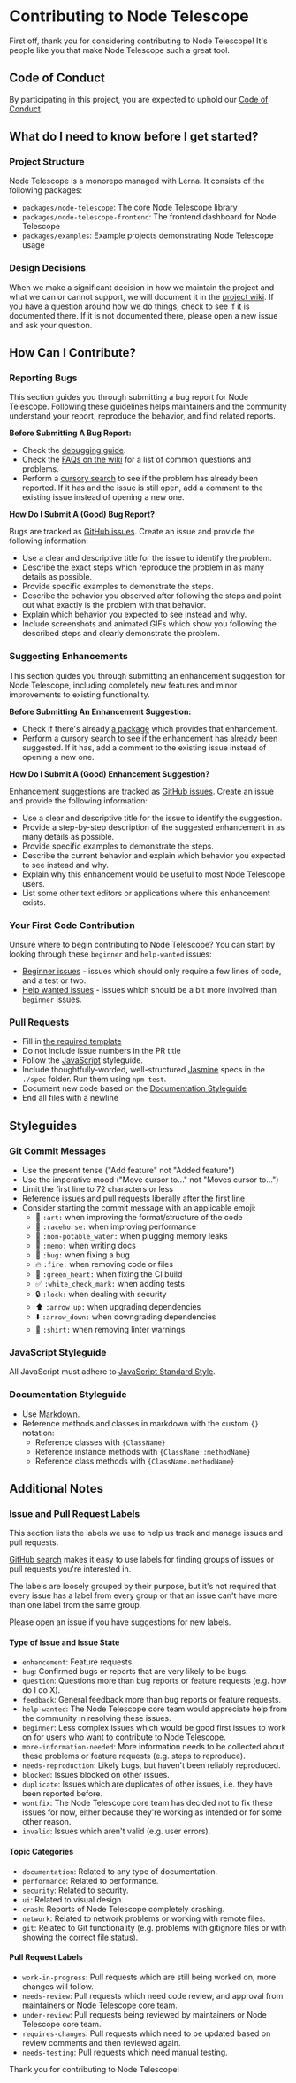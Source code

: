 # Contributing to Node Telescope

First off, thank you for considering contributing to Node Telescope! It's people like you that make Node Telescope such a great tool.

## Code of Conduct

By participating in this project, you are expected to uphold our [Code of Conduct](CODE_OF_CONDUCT.md).

## What do I need to know before I get started?

### Project Structure

Node Telescope is a monorepo managed with Lerna. It consists of the following packages:

- `packages/node-telescope`: The core Node Telescope library
- `packages/node-telescope-frontend`: The frontend dashboard for Node Telescope
- `packages/examples`: Example projects demonstrating Node Telescope usage

### Design Decisions

When we make a significant decision in how we maintain the project and what we can or cannot support, we will document it in the [project wiki](https://github.com/your-username/node-telescope/wiki). If you have a question around how we do things, check to see if it is documented there. If it is not documented there, please open a new issue and ask your question.

## How Can I Contribute?

### Reporting Bugs

This section guides you through submitting a bug report for Node Telescope. Following these guidelines helps maintainers and the community understand your report, reproduce the behavior, and find related reports.

**Before Submitting A Bug Report:**

- Check the [debugging guide](https://github.com/your-username/node-telescope/wiki/Debugging).
- Check the [FAQs on the wiki](https://github.com/your-username/node-telescope/wiki/FAQs) for a list of common questions and problems.
- Perform a [cursory search](https://github.com/your-username/node-telescope/issues) to see if the problem has already been reported. If it has and the issue is still open, add a comment to the existing issue instead of opening a new one.

**How Do I Submit A (Good) Bug Report?**

Bugs are tracked as [GitHub issues](https://guides.github.com/features/issues/). Create an issue and provide the following information:

- Use a clear and descriptive title for the issue to identify the problem.
- Describe the exact steps which reproduce the problem in as many details as possible.
- Provide specific examples to demonstrate the steps.
- Describe the behavior you observed after following the steps and point out what exactly is the problem with that behavior.
- Explain which behavior you expected to see instead and why.
- Include screenshots and animated GIFs which show you following the described steps and clearly demonstrate the problem.

### Suggesting Enhancements

This section guides you through submitting an enhancement suggestion for Node Telescope, including completely new features and minor improvements to existing functionality.

**Before Submitting An Enhancement Suggestion:**

- Check if there's already [a package](https://www.npmjs.com/search?q=keywords:telescope) which provides that enhancement.
- Perform a [cursory search](https://github.com/your-username/node-telescope/issues) to see if the enhancement has already been suggested. If it has, add a comment to the existing issue instead of opening a new one.

**How Do I Submit A (Good) Enhancement Suggestion?**

Enhancement suggestions are tracked as [GitHub issues](https://guides.github.com/features/issues/). Create an issue and provide the following information:

- Use a clear and descriptive title for the issue to identify the suggestion.
- Provide a step-by-step description of the suggested enhancement in as many details as possible.
- Provide specific examples to demonstrate the steps.
- Describe the current behavior and explain which behavior you expected to see instead and why.
- Explain why this enhancement would be useful to most Node Telescope users.
- List some other text editors or applications where this enhancement exists.

### Your First Code Contribution

Unsure where to begin contributing to Node Telescope? You can start by looking through these `beginner` and `help-wanted` issues:

- [Beginner issues](https://github.com/your-username/node-telescope/issues?q=is%3Aissue+is%3Aopen+label%3A%22good+first+issue%22) - issues which should only require a few lines of code, and a test or two.
- [Help wanted issues](https://github.com/your-username/node-telescope/issues?q=is%3Aissue+is%3Aopen+label%3A%22help+wanted%22) - issues which should be a bit more involved than `beginner` issues.

### Pull Requests

- Fill in [the required template](PULL_REQUEST_TEMPLATE.md)
- Do not include issue numbers in the PR title
- Follow the [JavaScript](#javascript-styleguide) styleguide.
- Include thoughtfully-worded, well-structured [Jasmine](https://jasmine.github.io/) specs in the `./spec` folder. Run them using `npm test`.
- Document new code based on the [Documentation Styleguide](#documentation-styleguide)
- End all files with a newline

## Styleguides

### Git Commit Messages

- Use the present tense ("Add feature" not "Added feature")
- Use the imperative mood ("Move cursor to..." not "Moves cursor to...")
- Limit the first line to 72 characters or less
- Reference issues and pull requests liberally after the first line
- Consider starting the commit message with an applicable emoji:
  - 🎨 `:art:` when improving the format/structure of the code
  - 🐎 `:racehorse:` when improving performance
  - 🚱 `:non-potable_water:` when plugging memory leaks
  - 📝 `:memo:` when writing docs
  - 🐛 `:bug:` when fixing a bug
  - 🔥 `:fire:` when removing code or files
  - 💚 `:green_heart:` when fixing the CI build
  - ✅ `:white_check_mark:` when adding tests
  - 🔒 `:lock:` when dealing with security
  - ⬆️ `:arrow_up:` when upgrading dependencies
  - ⬇️ `:arrow_down:` when downgrading dependencies
  - 👕 `:shirt:` when removing linter warnings

### JavaScript Styleguide

All JavaScript must adhere to [JavaScript Standard Style](https://standardjs.com/).

### Documentation Styleguide

- Use [Markdown](https://daringfireball.net/projects/markdown).
- Reference methods and classes in markdown with the custom `{}` notation:
  - Reference classes with `{ClassName}`
  - Reference instance methods with `{ClassName::methodName}`
  - Reference class methods with `{ClassName.methodName}`

## Additional Notes

### Issue and Pull Request Labels

This section lists the labels we use to help us track and manage issues and pull requests.

[GitHub search](https://help.github.com/articles/searching-issues/) makes it easy to use labels for finding groups of issues or pull requests you're interested in.

The labels are loosely grouped by their purpose, but it's not required that every issue has a label from every group or that an issue can't have more than one label from the same group.

Please open an issue if you have suggestions for new labels.

#### Type of Issue and Issue State

- `enhancement`: Feature requests.
- `bug`: Confirmed bugs or reports that are very likely to be bugs.
- `question`: Questions more than bug reports or feature requests (e.g. how do I do X).
- `feedback`: General feedback more than bug reports or feature requests.
- `help-wanted`: The Node Telescope core team would appreciate help from the community in resolving these issues.
- `beginner`: Less complex issues which would be good first issues to work on for users who want to contribute to Node Telescope.
- `more-information-needed`: More information needs to be collected about these problems or feature requests (e.g. steps to reproduce).
- `needs-reproduction`: Likely bugs, but haven't been reliably reproduced.
- `blocked`: Issues blocked on other issues.
- `duplicate`: Issues which are duplicates of other issues, i.e. they have been reported before.
- `wontfix`: The Node Telescope core team has decided not to fix these issues for now, either because they're working as intended or for some other reason.
- `invalid`: Issues which aren't valid (e.g. user errors).

#### Topic Categories

- `documentation`: Related to any type of documentation.
- `performance`: Related to performance.
- `security`: Related to security.
- `ui`: Related to visual design.
- `crash`: Reports of Node Telescope completely crashing.
- `network`: Related to network problems or working with remote files.
- `git`: Related to Git functionality (e.g. problems with gitignore files or with showing the correct file status).

#### Pull Request Labels

- `work-in-progress`: Pull requests which are still being worked on, more changes will follow.
- `needs-review`: Pull requests which need code review, and approval from maintainers or Node Telescope core team.
- `under-review`: Pull requests being reviewed by maintainers or Node Telescope core team.
- `requires-changes`: Pull requests which need to be updated based on review comments and then reviewed again.
- `needs-testing`: Pull requests which need manual testing.

Thank you for contributing to Node Telescope!
